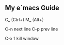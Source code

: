 ## My e`macs Guide

C_<chr> (Ctrl+<chr>)
M_<chr> (Alt+<chr>)

C-n next line
C-p prev line

C-x 1 kill window